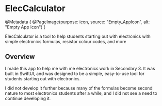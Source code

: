 # ElecCalculator

@Metadata {
    @PageImage(purpose: icon, source: "Empty_AppIcon", alt: "Empty App Icon")
}

ElecCalculator is a tool to help students starting out with electronics with simple electronics formulas, 
resistor colour codes, and more

## Overview
I made this app to help me with me electronics work in Secondary 3. It was built in SwiftUI, and was designed
to be a simple, easy-to-use tool for students starting out with electronics.

I did not develop it further because many of the formulas become second nature to most electronics students
after a while, and I did not see a need to continue developing it.